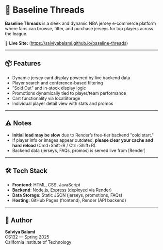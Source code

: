 # 🏀 Baseline Threads

**Baseline Threads** is a sleek and dynamic NBA jersey e-commerce platform where fans can browse, filter, and purchase jerseys for top players across the league.

🔗 **Live Site:** (https://salviyabalami.github.io/baseline-threads)

---

## 📦 Features

- Dynamic jersey card display powered by live backend data
- Player search and conference-based filtering
- "Sold Out" and in-stock display logic
- Promotions dynamically tied to player/team performance
- Cart functionality via localStorage
- Individual player detail view with stats and promos

---

## ⚠️ Notes

- **Initial load may be slow** due to Render’s free-tier backend "cold start."
- If player info or images appear outdated, **please clear your cache and hard reload** (Cmd+Shift+R / Ctrl+Shift+R).
- Backend data (jerseys, FAQs, promos) is served live from [Render]

---

## 🛠 Tech Stack

- **Frontend**: HTML, CSS, JavaScript
- **Backend**: Node.js, Express (deployed via Render)
- **Data Storage**: Static JSON (jerseys, promotions, FAQs)
- **Hosting**: GitHub Pages (frontend), Render (API backend)

---

## 🧠 Author

**Salviya Balami**  
CS132 — Spring 2025  
California Institute of Technology  
